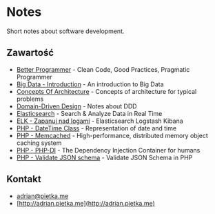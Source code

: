 # Notes

Short notes about software development.

## Zawartość

* [Better Programmer](better-programmer) - Clean Code, Good Practices, Pragmatic Programmer
* [Big Data - Introduction](big-data-introduction) - An introduction to Big Data
* [Concepts Of Architecture](concepts-of-architecture) - Concepts of architecture for typical problems
* [Domain-Driven Design](domain-driven-design) - Notes about DDD
* [Elasticsearch](elasticsearch-training) - Search & Analyze Data in Real Time
* [ELK - Zapanuj nad logami](elk-zapanuj-nad-logami) - Elasticsearch Logstash Kibana
* [PHP - DateTime Class](php-datetime-class.md) - Representation of date and time
* [PHP - Memcached](php-memcached) - High-performance, distributed memory object caching system
* [PHP - PHP-DI](php-di) - The Dependency Injection Container for humans
* [PHP - Validate JSON schema](php-validate-json-schema.md) - Validate JSON Schema in PHP

## Kontakt

* [adrian@pietka.me](mailto:adrian@pietka.me)
* [http://adrian.pietka.me](http://adrian.pietka.me)